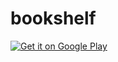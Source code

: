 # bookshelf


<a href="https://play.google.com/store/apps/details?id=com.phodal.bookshelf">
  <img alt="Get it on Google Play"
       src="https://developer.android.com/images/brand/zh-cn_generic_rgb_wo_60.png" />
</a>
